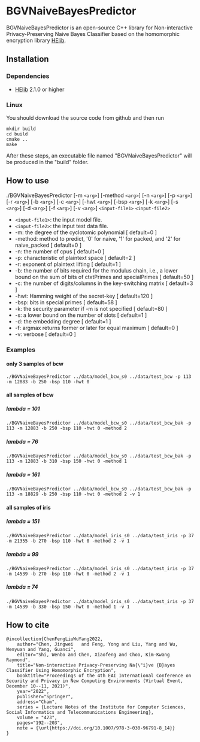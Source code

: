 # BGVNaiveBayesPredictor #

BGVNaiveBayesPredictor is an open-source C++ library for Non-interactive Privacy-Preserving Naive Bayes Classifier based on the homomorphic encryption library [HElib][1].


## Installation ##

### Dependencies ###

- [HElib][1] 2.1.0 or higher 

### Linux  ###

You should download the source code from github and then run

    mkdir build
    cd build
    cmake ..
    make
    
After these steps, an executable file named "BGVNaiveBayesPredictor" will be produced in the "build" folder.

## How to use ##
 

./BGVNaiveBayesPredictor [-m `<arg>`] [-method `<arg>`] [-n `<arg>`] [-p `<arg>`] [-r `<arg>`] [-b `<arg>`] [-c `<arg>`] [-hwt `<arg>`] [-bsp `<arg>`] [-k `<arg>`] [-s `<arg>`] [-d `<arg>`] [-f `<arg>`] [-v `<arg>`] `<input-file1>` `<input-file2>`                                                                                            

* `<input-file1>`:	 the input model file. 
* `<input-file2>`:	 the input test data file.                                                                
*  -m:           the degree of the cyclotomic polynomial [ default=0 ] 
*  -method:      method to predict, '0' for naive, '1' for packed, and '2' for naive_packed [ default=0 ]  
*  -n:           the number of cpus [ default=0 ]                                                          
*  -p:           characteristic of plaintext space [ default=2 ]                                           
*  -r:           exponent of plaintext lifting [ default=1 ]                                               
*  -b:           the number of bits required for the modulus chain, i.e., a lower bound on the sum of bits of ctxtPrimes and specialPrimes [ default=50 ]
*  -c:           the number of digits/columns in the key-switching matrix [ default=3 ]                                
*  -hwt:         Hamming weight of the secret-key [ default=120 ]                                          
*  -bsp:         bits in special primes [ default=58 ]                                                     
*  -k:           the security parameter if -m is not specified [ default=80 ]
*  -s:           a lower bound on the number of slots [ default=1 ]
*  -d:           the embedding degree [ default=1 ] 
*  -f:           argmax returns former or later for equal maximum [ default=0 ]                            
*  -v:           verbose [ default=0 ]
 

### Examples ### 

#### only 3 samples of bcw #####
	./BGVNaiveBayesPredictor ../data/model_bcw_s0 ../data/test_bcw -p 113 -m 12883 -b 250 -bsp 110 -hwt 0


#### all samples of bcw ####

##### lambda = 101 #####

	./BGVNaiveBayesPredictor ../data/model_bcw_s0 ../data/test_bcw_bak -p 113 -m 12883 -b 250 -bsp 110 -hwt 0 -method 2

##### lambda = 76 #####
	./BGVNaiveBayesPredictor ../data/model_bcw_s0 ../data/test_bcw_bak -p 113 -m 12883 -b 310 -bsp 150 -hwt 0 -method 1


##### lambda = 161 #####

	./BGVNaiveBayesPredictor ../data/model_bcw_s0 ../data/test_bcw_bak -p 113 -m 18829 -b 250 -bsp 110 -hwt 0 -method 2 -v 1


#### all samples of iris ####

##### lambda = 151 #####
	./BGVNaiveBayesPredictor ../data/model_iris_s0 ../data/test_iris -p 37 -m 21355 -b 270 -bsp 110 -hwt 0 -method 2 -v 1
##### lambda = 99 #####
	./BGVNaiveBayesPredictor ../data/model_iris_s0 ../data/test_iris -p 37 -m 14539 -b 270 -bsp 110 -hwt 0 -method 2 -v 1

##### lambda = 74 #####
	./BGVNaiveBayesPredictor ../data/model_iris_s0 ../data/test_iris -p 37 -m 14539 -b 330 -bsp 150 -hwt 0 -method 1 -v 1



## How to cite ##

	@incollection{ChenFengLiuWuYang2022,
		author="Chen, Jingwei 	and Feng, Yong and Liu, Yang and Wu, Wenyuan and Yang, Guanci",
		editor="Shi, Wenbo and Chen, Xiaofeng and Choo, Kim-Kwang Raymond",
		title="Non-interactive Privacy-Preserving Na{\"i}ve {B}ayes	Classifier Using Homomorphic Encryption",
		booktitle="Proceedings of the 4th EAI International Conference on Security and Privacy in New Computing Environments (Virtual Event, December 10--11, 2021)",
		year="2022",
		publisher="Springer",
		address="Cham",
		series = {Lecture Notes of the Institute for Computer Sciences, Social Informatics and Telecommunications Engineering},
		volume = "423", 
		pages="192--203",
		note = {\url{https://doi.org/10.1007/978-3-030-96791-8_14}}
	}

    
[1]: https://github.com/homenc/HElib    "HElib"
